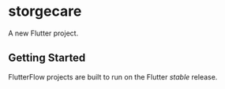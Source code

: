 # storgecare

A new Flutter project.

## Getting Started

FlutterFlow projects are built to run on the Flutter _stable_ release.
